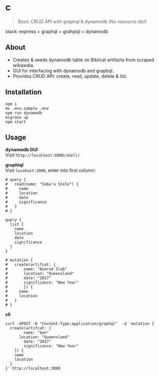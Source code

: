 # c

> Basic CRUD API with graphql & dynamodb (No resource ids!)

stack: express + graphql + grahpiql + dynamodb


## About
- Creates & seeds dynamodb table on Biblical artifacts from scraped wikipedia.  
- GUI for interfacing with dynamodb and graphql.  
- Provides CRUD API: create, read, update, delete & list.  


## Installation

```
npm i
mv .env.sample .env
npm run dynamodb
migrate up
npm start
```

## Usage

**dynamodb GUI**  
Visit `http://localhost:8000/shell/`

**graphiql**  
Visit `locahost:3000`, enter into first column:
```
# query {
#   read(name: "Saba'a Stele") {
#     name
#     location
#     date
#     significance
#   }
# }

query {
  list {
    name
    location
    date
    significance
  }
}

# mutation {
#   create(artifcat: {
#     	name: "Nimrud Slab"
#       location: "Queensland"
#     	date: "2017"
#     	significance: "New Year"
#   	}) {
#     name
#     location
#   }
# }
```

**cli**  
```
curl -XPOST -H "Content-Type:application/graphql"  -d 'mutation {
  create(artifcat: {
    	name: "ben"
      location: "Queensland"
    	date: "2017"
    	significance: "New Year"
  	}) {
    name
    location
  }
}' http://localhost:3000
```
